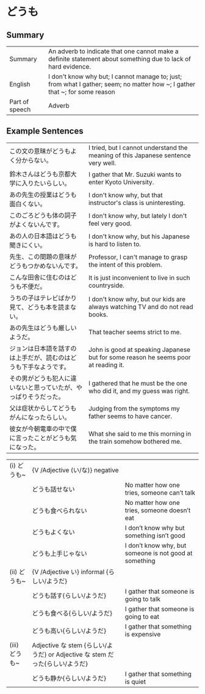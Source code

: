 # どうも

## Summary

<table><tr>   <td>Summary</td>   <td>An adverb to indicate that one cannot make a definite statement about something due to lack of hard evidence.</td></tr><tr>   <td>English</td>   <td>I don't know why but; I cannot manage to; just; from what I gather; seem; no matter how ~; I gather that ~; for some reason</td></tr><tr>   <td>Part of speech</td>   <td>Adverb</td></tr></table>

## Example Sentences

<table><tr>   <td>この文の意昧がどうもよく分からない。</td>   <td>I tried, but I cannot understand the meaning of this Japanese sentence very well.</td></tr><tr>   <td>鈴木さんはどうも京都大学に入りたいらしい。</td>   <td>I gather that Mr. Suzuki wants to enter Kyoto University.</td></tr><tr>   <td>あの先生の授業はどうも面白くない。</td>   <td>I don't know why, but that instructor's class is uninteresting.</td></tr><tr>   <td>このごろどうも体の詞子がよくないんです。</td>   <td>I don't know why, but lately I don't feel very good.</td></tr><tr>   <td>あの人の日本語はどうも聞きにくい。</td>   <td>I don't know why, but his Japanese is hard to listen to.</td></tr><tr>   <td>先生、この間題の意味がどうもつかめないんです。</td>   <td>Professor, I can't manage to grasp the intent of this problem.</td></tr><tr>   <td>こんな田舎に住むのはどうも不便だ。</td>   <td>It is just inconvenient to live in such countryside.</td></tr><tr>   <td>うちの子はテレビばかり見て、どうも本を読まない。</td>   <td>I don't know why, but our kids are always watching TV and do not read books.</td></tr><tr>   <td>あの先生はどうも厳しいようだ。</td>   <td>That teacher seems strict to me.</td></tr><tr>   <td>ジョンは日本語を話すのは上手だが、読むのはどうも下手なようです。</td>   <td>John is good at speaking Japanese but for some reason he seems poor at reading it.</td></tr><tr>   <td>その男がどうも犯人に違いないと思っていたが、やっぱりそうだった。</td>   <td>I gathered that he must be the one who did it, and my guess was right.</td></tr><tr>   <td>父は症状からしてどうもがんになったらしい。</td>   <td>Judging from the symptoms my father seems to have cancer.</td></tr><tr>   <td>彼女が今朝電車の中で僕に言ったことがどうも気になった。</td>   <td>What she said to me this morning in the train somehow bothered me.</td></tr></table>

<table class="table"> <tbody><tr class="tr head"> <td class="td"><span class="numbers">(i)</span> <span> <span class="concept">どうも</span><span class="bold">~</span></span></td> <td class="td"><span>{V /Adjective (い/な)} negative</span></td> <td class="td"><span>&nbsp;</span></td> </tr> <tr class="tr"> <td class="td"><span>&nbsp;</span></td> <td class="td"><span class="concept">どうも</span><span>話せない</span> </td> <td class="td"><span>No matter how one tries,    someone can’t talk</span></td> </tr> <tr class="tr"> <td class="td"><span>&nbsp;</span></td> <td class="td"><span class="concept">どうも</span><span>食べられない</span> </td> <td class="td"><span>No matter how one tries,    someone doesn’t eat</span></td> </tr> <tr class="tr"> <td class="td"><span>&nbsp;</span></td> <td class="td"><span class="concept">どうも</span><span>よくない</span> </td> <td class="td"><span>I don’t know why but    something isn’t good</span></td> </tr> <tr class="tr"> <td class="td"><span>&nbsp;</span></td> <td class="td"><span class="concept">どうも</span><span>上手じゃない</span> </td> <td class="td"><span>I don’t know why, but    someone is not good at something</span></td> </tr> <tr class="tr head"> <td class="td"><span class="numbers">(ii)</span> <span> <span class="concept">どうも</span><span class="bold">~</span></span></td> <td class="td"><span>{V /Adjective い} informal {らしい/ようだ}</span></td> <td class="td"><span>&nbsp;</span></td> </tr> <tr class="tr"> <td class="td"><span>&nbsp;</span></td> <td class="td"><span class="concept">どうも</span><span>話す</span><span>{らしい/ようだ}</span></td> <td class="td"><span>I gather that someone is    going to talk</span></td> </tr> <tr class="tr"> <td class="td"><span>&nbsp;</span></td> <td class="td"><span class="concept">どうも</span><span>食べる</span><span>{らしい/ようだ}</span></td> <td class="td"><span>I gather that someone is    going to eat</span></td> </tr> <tr class="tr"> <td class="td"><span>&nbsp;</span></td> <td class="td"><span class="concept">どうも</span><span>高い</span><span>{らしい/ようだ}</span></td> <td class="td"><span>I gather that something is expensive</span></td> </tr> <tr class="tr head"> <td class="td"><span class="numbers">(iii) </span><span class="concept">どうも</span><span class="bold"><span>~</span> </span></td> <td class="td"><span>Adjective    な stem {らしい/ようだ}    or Adjective な stem だった{らしい/ようだ}</span></td> <td class="td"><span>&nbsp;</span></td> </tr> <tr class="tr"> <td class="td"><span>&nbsp;</span></td> <td class="td"><span class="concept">どうも</span><span>静か</span><span>{らしい/ようだ}</span></td> <td class="td"><span>I gather that something is    quiet</span></td> </tr> </tbody></table>

